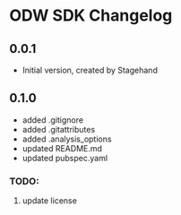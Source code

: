 # ODW SDK Changelog

## 0.0.1

- Initial version, created by Stagehand

## 0.1.0

- added .gitignore
- added .gitattributes
- added .analysis_options
- updated README.md
- updated pubspec.yaml

### TODO:
1. update license
